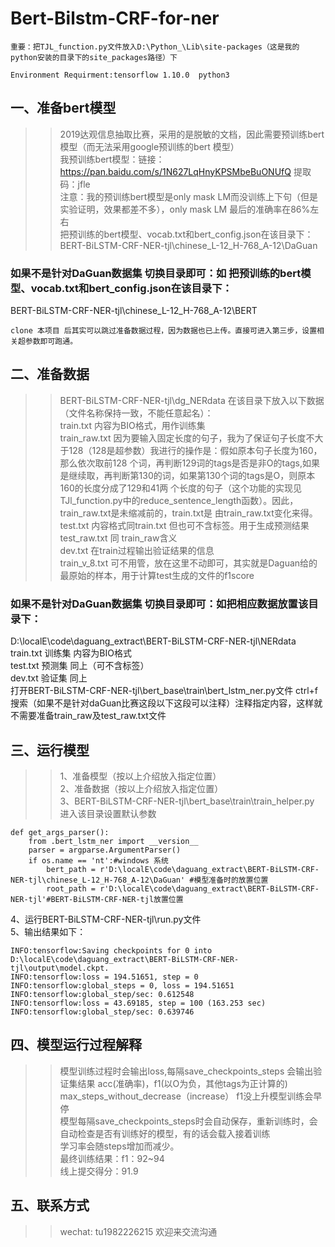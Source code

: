 # Bert-Bilstm-CRF-for-ner
`重要：把TJL_function.py文件放入D:\Python_\Lib\site-packages（这是我的python安装的目录下的site_packages路径）下`

`Environment Requirment:tensorflow 1.10.0  python3             
`
## 一、准备bert模型
>> 2019达观信息抽取比赛，采用的是脱敏的文档，因此需要预训练bert模型（而无法采用google预训练的bert 模型）<br> 
我预训练bert模型：链接：https://pan.baidu.com/s/1N627LqHnyKPSMbeBuONUfQ 提取码：jfle <br> 
注意：我的预训练bert模型是only mask LM而没训练上下句（但是实验证明，效果都差不多），only mask LM 最后的准确率在86%左右 <br> 
把预训练的bert模型、vocab.txt和bert_config.json在该目录下：BERT-BiLSTM-CRF-NER-tjl\chinese_L-12_H-768_A-12\DaGuan <br> 

### 如果不是针对DaGuan数据集 切换目录即可：如 把预训练的bert模型、vocab.txt和bert_config.json在该目录下：<br>
BERT-BiLSTM-CRF-NER-tjl\chinese_L-12_H-768_A-12\BERT

`clone 本项目 后其实可以跳过准备数据过程，因为数据也已上传。直接可进入第三步，设置相关超参数即可跑通。`

## 二、准备数据
>> BERT-BiLSTM-CRF-NER-tjl\dg_NERdata 在该目录下放入以下数据（文件名称保持一致，不能任意起名）：<br> 
train.txt  内容为BIO格式，用作训练集 <br> 
train_raw.txt  因为要输入固定长度的句子，我为了保证句子长度不大于128（128是超参数）我进行的操作是：假如原本句子长度为160，那么依次取前128  个词，再判断129词的tags是否是非O的tags,如果是继续取，再判断第130的词，如果第130个词的tags是O，则原本160的长度分成了129和41两                  个长度的句子（这个功能的实现见TJl_function.py中的reduce_sentence_length函数）。因此，train_raw.txt是未缩减前的，train.txt是                  由train_raw.txt变化来得。<br> 
test.txt  内容格式同train.txt 但也可不含标签。用于生成预测结果 <br>
test_raw.txt 同 train_raw含义 <br>
dev.txt 在train过程输出验证结果的信息 <br>
train_v_8.txt 可不用管，放在这里不动即可，其实就是Daguan给的最原始的样本，用于计算test生成的文件的f1score <br>

### 如果不是针对DaGuan数据集 切换目录即可：如把相应数据放置该目录下：
D:\localE\code\daguang_extract\BERT-BiLSTM-CRF-NER-tjl\NERdata  <br>
train.txt 训练集 内容为BIO格式  <br>
test.txt 预测集 同上（可不含标签）  <br>
dev.txt 验证集  同上  <br>
打开BERT-BiLSTM-CRF-NER-tjl\bert_base\train\bert_lstm_ner.py文件 ctrl+f 搜索（如果不是针对daGuan比赛这段以下这段可以注释）注释指定内容，这样就不需要准备train_raw及test_raw.txt文件  <br>


## 三、运行模型
>> 1、准备模型（按以上介绍放入指定位置）  <br>
2、准备数据（按以上介绍放入指定位置） <br>
3、BERT-BiLSTM-CRF-NER-tjl\bert_base\train\train_helper.py 进入该目录设置默认参数  <br>
```
def get_args_parser():
    from .bert_lstm_ner import __version__
    parser = argparse.ArgumentParser()
    if os.name == 'nt':#windows 系统
        bert_path = r'D:\localE\code\daguang_extract\BERT-BiLSTM-CRF-NER-tjl\chinese_L-12_H-768_A-12\DaGuan' #模型准备时的放置位置
        root_path = r'D:\localE\code\daguang_extract\BERT-BiLSTM-CRF-NER-tjl'#BERT-BiLSTM-CRF-NER-tjl放置位置
```
4、运行BERT-BiLSTM-CRF-NER-tjl\run.py文件  <br>
5、输出结果如下：  <br>
```
INFO:tensorflow:Saving checkpoints for 0 into D:\localE\code\daguang_extract\BERT-BiLSTM-CRF-NER-tjl\output\model.ckpt.
INFO:tensorflow:loss = 194.51651, step = 0
INFO:tensorflow:global_steps = 0, loss = 194.51651
INFO:tensorflow:global_step/sec: 0.612548
INFO:tensorflow:loss = 43.69185, step = 100 (163.253 sec)
INFO:tensorflow:global_step/sec: 0.639746
```
## 四、模型运行过程解释
>> 模型训练过程时会输出loss,每隔save_checkpoints_steps 会输出验证集结果 acc(准确率)，f1(以O为负，其他tags为正计算的)  <br>
max_steps_without_decrease（increase） f1没上升模型训练会早停 <br>
模型每隔save_checkpoints_steps时会自动保存，重新训练时，会自动检查是否有训练好的模型，有的话会载入接着训练 <br>
学习率会随steps增加而减少。 <br>
最终训练结果：f1：92~94 <br>
线上提交得分：91.9 <br>
## 五、联系方式
>> wechat: tu1982226215  欢迎来交流沟通

